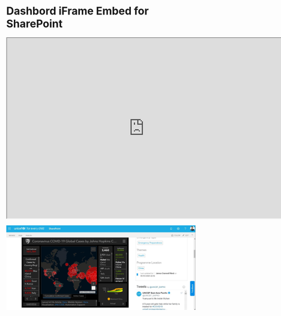 Dashbord iFrame Embed for SharePoint 
====================================

<iframe src="https://www.arcgis.com/apps/opsdashboard/index.html#/bda7594740fd40299423467b48e9ecf6" width="730" height="480"></iframe>


![Alt Text](/dash.jpg)
